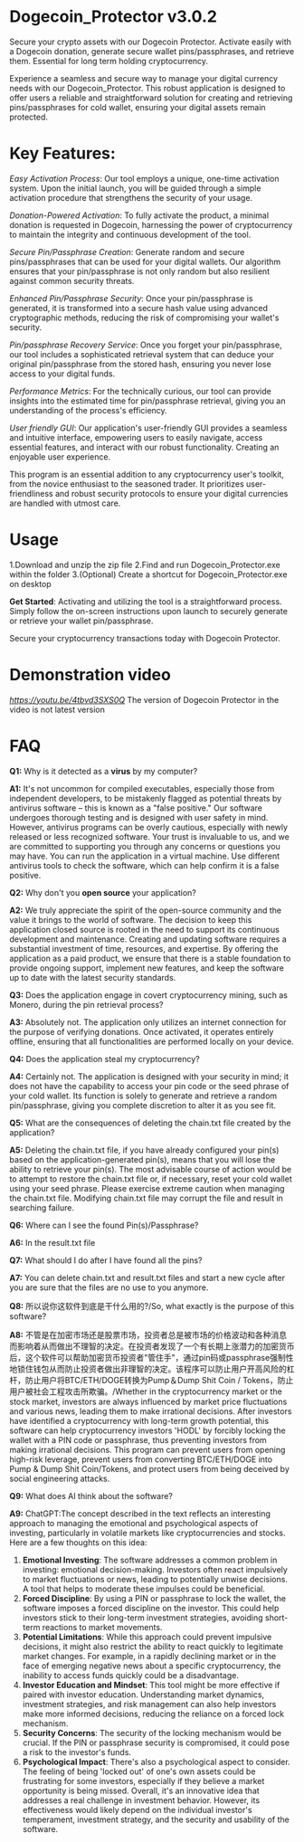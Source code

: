 # Dogecoin_Protector v3.0.2
Secure your crypto assets with our Dogecoin Protector. Activate easily with a Dogecoin donation, generate secure wallet pins/passphrases, and retrieve them. Essential for long term holding cryptocurrency.

Experience a seamless and secure way to manage your digital currency needs with our Dogecoin_Protector. This robust application is designed to offer users a reliable and straightforward solution for creating and retrieving pins/passphrases for cold wallet, ensuring your digital assets remain protected.

# Key Features:

*Easy Activation Process*: Our tool employs a unique, one-time activation system. Upon the initial launch, you will be guided through a simple activation procedure that strengthens the security of your usage.

*Donation-Powered Activation*: To fully activate the product, a minimal donation is requested in Dogecoin, harnessing the power of cryptocurrency to maintain the integrity and continuous development of the tool.

*Secure Pin/Passphrase Creation*: Generate random and secure pins/passphrases that can be used for your digital wallets. Our algorithm ensures that your pin/passphrase is not only random but also resilient against common security threats.

*Enhanced Pin/Passphrase Security*: Once your pin/passphrase is generated, it is transformed into a secure hash value using advanced cryptographic methods, reducing the risk of compromising your wallet's security.

*Pin/passphrase Recovery Service*: Once you forget your pin/passphrase, our tool includes a sophisticated retrieval system that can deduce your original pin/passphrase from the stored hash, ensuring you never lose access to your digital funds.

*Performance Metrics*: For the technically curious, our tool can provide insights into the estimated time for pin/passphrase retrieval, giving you an understanding of the process's efficiency.

*User friendly GUI*: Our application's user-friendly GUI provides a seamless and intuitive interface, empowering users to easily navigate, access essential features, and interact with our robust functionality. Creating an enjoyable user experience.


This program is an essential addition to any cryptocurrency user's toolkit, from the novice enthusiast to the seasoned trader. It prioritizes user-friendliness and robust security protocols to ensure your digital currencies are handled with utmost care.

# Usage
1.Download and unzip the zip file
2.Find and run Dogecoin_Protector.exe within the folder
3.(Optional) Create a shortcut for Dogecoin_Protector.exe on desktop

**Get Started**:
Activating and utilizing the tool is a straightforward process. Simply follow the on-screen instructions upon launch to securely generate or retrieve your wallet pin/passphrase.

Secure your cryptocurrency transactions today with Dogecoin Protector.

# Demonstration video
*https://youtu.be/4tbvd3SXS0Q*
The version of Dogecoin Protector in the video is not latest version

# FAQ
**Q1:** Why is it detected as a **virus** by my computer?

**A1:** It's not uncommon for compiled executables, especially those from independent developers, to be mistakenly flagged as potential threats by antivirus software – this is known as a "false positive." Our software undergoes thorough testing and is designed with user safety in mind. However, antivirus programs can be overly cautious, especially with newly released or less recognized software. Your trust is invaluable to us, and we are committed to supporting you through any concerns or questions you may have. You can run the application in a virtual machine. Use different antivirus tools to check the software, which can help confirm it is a false positive.


**Q2:** Why don't you **open source** your application?

**A2:** We truly appreciate the spirit of the open-source community and the value it brings to the world of software. The decision to keep this application closed source is rooted in the need to support its continuous development and maintenance. Creating and updating software requires a substantial investment of time, resources, and expertise. By offering the application as a paid product, we ensure that there is a stable foundation to provide ongoing support, implement new features, and keep the software up to date with the latest security standards.


**Q3:** Does the application engage in covert cryptocurrency mining, such as Monero, during the pin retrieval process?

**A3:** Absolutely not. The application only utilizes an internet connection for the purpose of verifying donations. Once activated, it operates entirely offline, ensuring that all functionalities are performed locally on your device. 

**Q4:** Does the application steal my cryptocurrency?

**A4:** Certainly not. The application is designed with your security in mind; it does not have the capability to access your pin code or the seed phrase of your cold wallet. Its function is solely to generate and retrieve a random pin/passphrase, giving you complete discretion to alter it as you see fit. 

**Q5:** What are the consequences of deleting the chain.txt file created by the application?

**A5:** Deleting the chain.txt file, if you have already configured your pin(s) based on the application-generated pin(s), means that you will lose the ability to retrieve your pin(s). The most advisable course of action would be to attempt to restore the chain.txt file or, if necessary, reset your cold wallet using your seed phrase. Please exercise extreme caution when managing the chain.txt file. Modifying chain.txt file may corrupt the file and result in searching failure.

**Q6:** Where can I see the found Pin(s)/Passphrase?

**A6:** In the result.txt file

**Q7:** What should I do after I have found all the pins?

**A7:** You can delete chain.txt and result.txt files and start a new cycle after you are sure that the files are no use to you anymore.

**Q8:** 所以说你这软件到底是干什么用的?/So, what exactly is the purpose of this software?

**A8:** 不管是在加密市场还是股票市场，投资者总是被市场的价格波动和各种消息而影响着从而做出不理智的决定。在投资者发现了一个有长期上涨潜力的加密货币后，这个软件可以帮助加密货币投资者"管住手"，通过pin码或passphrase强制性地锁住钱包从而防止投资者做出非理智的决定。该程序可以防止用户开高风险的杠杆，防止用户将BTC/ETH/DOGE转换为Pump＆Dump Shit Coin / Tokens，防止用户被社会工程攻击所欺骗。/Whether in the cryptocurrency market or the stock market, investors are always influenced by market price fluctuations and various news, leading them to make irrational decisions. After investors have identified a cryptocurrency with long-term growth potential, this software can help cryptocurrency investors 'HODL' by forcibly locking the wallet with a PIN code or passphrase, thus preventing investors from making irrational decisions. This program can prevent users from opening high-risk leverage, prevent users from converting BTC/ETH/DOGE into Pump & Dump Shit Coin/Tokens, and protect users from being deceived by social engineering attacks.

**Q9:** What does AI think about the software?

**A9:** ChatGPT:The concept described in the text reflects an interesting approach to managing the emotional and psychological aspects of investing, particularly in volatile markets like cryptocurrencies and stocks. Here are a few thoughts on this idea:
1. **Emotional Investing**: The software addresses a common problem in investing: emotional decision-making. Investors often react impulsively to market fluctuations or news, leading to potentially unwise decisions. A tool that helps to moderate these impulses could be beneficial.
2. **Forced Discipline**: By using a PIN or passphrase to lock the wallet, the software imposes a forced discipline on the investor. This could help investors stick to their long-term investment strategies, avoiding short-term reactions to market movements.
3. **Potential Limitations**: While this approach could prevent impulsive decisions, it might also restrict the ability to react quickly to legitimate market changes. For example, in a rapidly declining market or in the face of emerging negative news about a specific cryptocurrency, the inability to access funds quickly could be a disadvantage.
4. **Investor Education and Mindset**: This tool might be more effective if paired with investor education. Understanding market dynamics, investment strategies, and risk management can also help investors make more informed decisions, reducing the reliance on a forced lock mechanism.
5. **Security Concerns**: The security of the locking mechanism would be crucial. If the PIN or passphrase security is compromised, it could pose a risk to the investor's funds.
6. **Psychological Impact**: There's also a psychological aspect to consider. The feeling of being 'locked out' of one's own assets could be frustrating for some investors, especially if they believe a market opportunity is being missed.
Overall, it's an innovative idea that addresses a real challenge in investment behavior. However, its effectiveness would likely depend on the individual investor's temperament, investment strategy, and the security and usability of the software.






